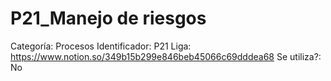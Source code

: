 # P21_Manejo de riesgos

Categoría: Procesos
Identificador: P21
Liga: https://www.notion.so/349b15b299e846beb45066c69dddea68
Se utiliza?: No